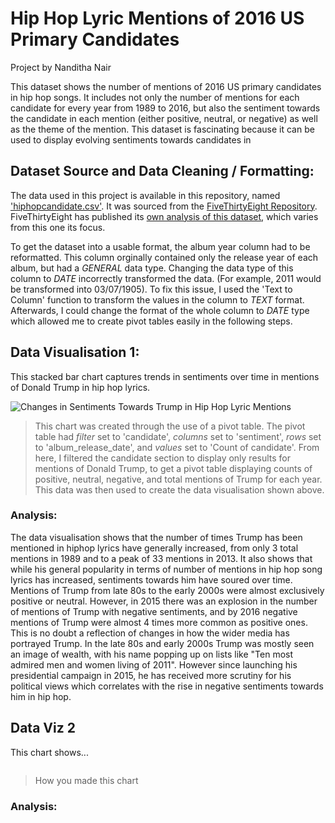 # Hip Hop Lyric Mentions of 2016 US Primary Candidates
Project by Nanditha Nair

This dataset shows the number of mentions of 2016 US primary candidates in hip hop songs. It includes not only the number of mentions for each candidate for every year from 1989 to 2016, but also the sentiment towards the candidate in each mention (either positive, neutral, or negative) as well as the theme of the mention. This dataset is fascinating because it can be used to display evolving sentiments towards candidates in 

## Dataset Source and Data Cleaning / Formatting:
The data used in this project is available in this repository, named ['hiphopcandidate.csv'](). It was sourced from the [FiveThirtyEight Repository](https://github.com/fivethirtyeight). FiveThirtyEight has published its [own analysis of this dataset](https://projects.fivethirtyeight.com/clinton-trump-hip-hop-lyrics/), which varies from this one its focus. 

To get the dataset into a usable format, the album year column had to be reformatted. This column orginally contained only the release year of each album, but had a _GENERAL_ data type. Changing the data type of this column to _DATE_ incorrectly transformed the data. (For example, 2011 would be transformed into 03/07/1905). To fix this issue, I used the 'Text to Column' function to transform the values in the column to _TEXT_ format. Afterwards, I could change the format of the whole column to _DATE_ type which allowed me to create pivot tables easily in the following steps.


## Data Visualisation 1:
This stacked bar chart captures trends in sentiments over time in mentions of Donald Trump in hip hop lyrics. 

![Changes in Sentiments Towards Trump in Hip Hop Lyric Mentions](https://media.journalism.berkeley.edu/upload/2020/08/1597604092f96cd0d.png)

> This chart was created through the use of a pivot table. The pivot table had _filter_ set to 'candidate', _columns_ set to 'sentiment', _rows_ set to 'album_release_date', and _values_ set to 'Count of candidate'. From here, I filtered the candidate section to display only results for mentions of Donald Trump, to get a pivot table displaying counts of positive, neutral, negative, and total mentions of Trump for each year. 
This data was then used to create the data visualisation shown above.

### Analysis:
The data visualisation shows that the number of times Trump has been mentioned in hiphop lyrics have generally increased, from only 3 total mentions in 1989 and to a peak of 33 mentions in 2013. It also shows that while his general popularity in terms of number of mentions in hip hop song lyrics has increased, sentiments towards him have soured over time. Mentions of Trump from late 80s to the early 2000s were almost exclusively positive or neutral. However, in 2015 there was an explosion in the number of mentions of Trump with negative sentiments, and by 2016 negative mentions of Trump were almost 4 times more common as positive ones. This is no doubt a reflection of changes in how the wider media has portrayed Trump. In the late 80s and early 2000s Trump was mostly seen an image of wealth, with his name popping up on lists like "Ten most admired men and women living of 2011". However since launching his presidential campaign in 2015, he has received more scrutiny for his political views which correlates with the rise in negative sentiments towards him in hip hop. 


## Data Viz 2
This chart shows...

![]()

> How you made this chart

### Analysis:



